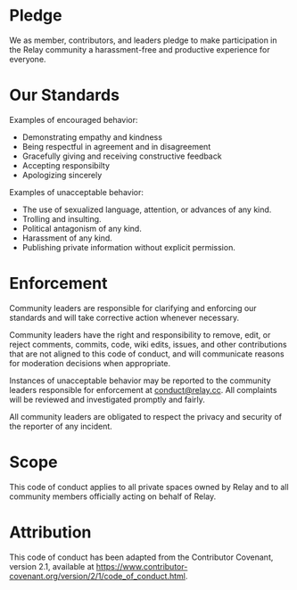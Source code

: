 # Pledge

We as member, contributors, and leaders pledge to make participation in the Relay community a harassment-free and productive experience for everyone.

# Our Standards

Examples of encouraged behavior:

* Demonstrating empathy and kindness
* Being respectful in agreement and in disagreement
* Gracefully giving and receiving constructive feedback
* Accepting responsibilty
* Apologizing sincerely

Examples of unacceptable behavior:

* The use of sexualized language, attention, or advances of any kind.
* Trolling and insulting.
* Political antagonism of any kind.
* Harassment of any kind.
* Publishing private information without explicit permission.

# Enforcement

Community leaders are responsible for clarifying and enforcing our standards and will take corrective action whenever necessary.

Community leaders have the right and responsibility to remove, edit, or reject comments, commits, code, wiki edits, issues, and other contributions that are not aligned to this code of conduct, and will communicate reasons for moderation decisions when appropriate.

Instances of unacceptable behavior may be reported to the community leaders responsible for enforcement at conduct@relay.cc. All complaints will be reviewed and investigated promptly and fairly.

All community leaders are obligated to respect the privacy and security of the reporter of any incident.

# Scope

This code of conduct applies to all private spaces owned by Relay and to all community members officially acting on behalf of Relay.

# Attribution

This code of conduct has been adapted from the Contributor Covenant, version 2.1, available at https://www.contributor-covenant.org/version/2/1/code_of_conduct.html.
